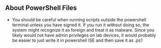 ## About PowerShell Files

- You should be careful when running scripts outside the powershell terminal unless you have signed it. If you run it without doing so, the system might recognize it as foreign and treat it as malware. Since you likely would not have admin privileges on lab devices, it would probably be easier to just write it in powershell ISE and then save it as .ps1 